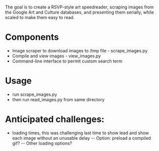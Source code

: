 The goal is to create a RSVP-style art speedreader, scraping images from the Google Art and Culture databases, and presenting them serially, while scaled to make them easy to read. 

# Components
- Image scraper to download images to /tmp file - scrape_images.py
- Compile and view images - view_images.py
- Command-line interface to permit custom search term 

# Usage
- run scrape_images.py
- then run read_images.py from same directory

# Anticipated challenges:
- loading times, this was challenging last time to show lead and show each image without an unusable delay
-- Option: preload a compiled gif?
-- Other loading options?